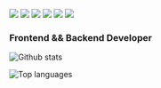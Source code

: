 <p float="left">
  <img src="https://img.shields.io/badge/-HTML-e34f26?logo=html5&logoColor=fff">
  <img src="https://img.shields.io/badge/-CSS3-1572B6.svg?logo=CSS3">
  <img src="https://img.shields.io/badge/-Javascript-F7DF1E.svg?logo=javascript">
  <img src="https://img.shields.io/badge/-Jquery-0769AD.svg?logo=jquery">
  <img src="https://img.shields.io/badge/-Php-777BB4.svg?logo=php">
  <img src="https://img.shields.io/badge/C++-blue.svg?style=flat&logo=c%2B%2B">
</p>


### Frontend && Backend Developer

![Github stats](https://github-readme-stats.vercel.app/api/top-langs/?username=Tovape&show_icons=true&theme=radical)

![Top languages](https://github-readme-stats.vercel.app/api?username=Tovape&count_private=true&show_icons=true&theme=radical)

<!--
**Tovape/Tovape** is a ✨ _special_ ✨ repository because its `README.md` (this file) appears on your GitHub profile.

Here are some ideas to get you started:

- 🔭 I’m currently working on ...
- 🌱 I’m currently learning ...
- 👯 I’m looking to collaborate on ...
- 🤔 I’m looking for help with ...
- 💬 Ask me about ...
- 📫 How to reach me: ...
- 😄 Pronouns: ...
- ⚡ Fun fact: ...
-->
